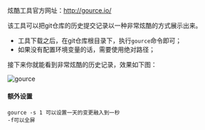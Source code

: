 炫酷工具官方网址：http://gource.io/

该工具可以把git仓库的历史提交记录以一种非常炫酷的方式展示出来。

- 工具下载之后，在git仓库根目录下，执行`gource`命令即可；
- 如果没有配置环境变量的话，需要使用绝对路径；

接下来你就能看到非常炫酷的历史记录，效果如下图：

![gource](C:\Users\OneDay\Desktop\tech\tech\git\images\gource.png)



#### 额外设置

```
gource -s 1 可以设置一天的变更融入到一秒
-f可以全屏
```

